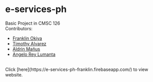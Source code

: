 # e-services-ph <br>
Basic Project in CMSC 126 <br>
Contributors:
- [Franklin Okiya](https://github.com/iamfrank22)
- [Timothy Alvarez](https://github.com/Tjma)
- [Aldrin Mañus](https://github.com/Arudrin)
- [Angelo Rey Lumanta](https://github.com/adlumanta)
<br>
Click [here](https://e-services-ph-franklin.firebaseapp.com/) to view website.
